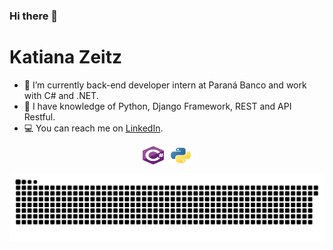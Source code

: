 ### Hi there 👋

# Katiana Zeitz

- 🔭 I’m currently back-end developer intern at Paraná Banco and work with C# and .NET.
- 🌱 I have knowledge of Python, Django Framework, REST and API Restful. 
- 💻 You can reach me on <a href="https://www.linkedin.com/in/katianazeitz/?locale=en_US" >LinkedIn</a>.

<div align="center">
  <img align="center" alt="Rafa-Csharp" height="30" width="40" src="https://raw.githubusercontent.com/devicons/devicon/master/icons/csharp/csharp-original.svg">
  <img align="center" alt="Rafa-Python" height="30" width="40" src="https://raw.githubusercontent.com/devicons/devicon/master/icons/python/python-original.svg">
</div>

  ![Snake animation](https://github.com/katianaz/katianaz/blob/output/github-contribution-grid-snake.svg)

